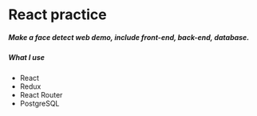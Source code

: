 # React practice

##### Make a face detect web demo, include front-end, back-end, database.

##### What I use
-   React
-   Redux
-   React Router
-   PostgreSQL